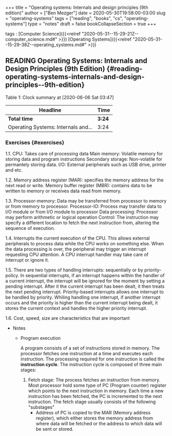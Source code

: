 +++
title = "Operating systems: Internals and design principles (9th edition)"
author = ["Ben Mezger"]
date = 2020-05-30T19:58:00-03:00
slug = "operating-systems"
tags = ["reading", "books", "cs", "operating-systems"]
type = "notes"
draft = false
bookCollapseSection = true
+++

tags
: [Computer Science]({{<relref "2020-05-31--15-29-21Z--computer_science.md#" >}}) [Operating Systems]({{<relref "2020-05-31--15-29-38Z--operating_systems.md#" >}})


## READING Operating Systems: Internals and Design Principles (9th Edition) {#reading-operating-systems-internals-and-design-principles--9th-edition}

<div class="table-caption">
  <span class="table-number">Table 1</span>:
  Clock summary at <span class="timestamp-wrapper"><span class="timestamp">[2020-06-06 Sat 03:47]</span></span>
</div>

| Headline                            | Time     |
|-------------------------------------|----------|
| **Total time**                      | **3:24** |
| Operating Systems: Internals and... | 3:24     |


### Exercises {#exercises}

1.1. CPU: Takes care of processing data
   Main memory: Volatile memory for storing data and program instructions
   Secondary storage: Non-volatile for permantely storing data.
   I/O: External peripherals such as USB drive, printer and etc.

1.2. Memory address register (MAR): specifies the memory address for the next
   read or write.
   Memory buffer register (MBR): contains data to be written to memory or
   receives data read from memory.

1.3. Processor-memory: Data may be transferred from processor to memory or from
   memory to processor.
   Processor-IO: Process may transfer data to I/O module or from I/O module to
   processor
   Data processing: Processor may perform arithmetic or logical operation
   Control: The instruction may specify a different location to fetch the next
   instruction from, altering the sequence of execution.

1.4. Interrupts the current execution of the CPU. This allows external
   peripherals to process data while the CPU works on something else. When the
   data processing is over, the peripheral may trigger an interrupt requesting
   CPU attention. A CPU interrupt handler may take care of interrupt or ignore it.

1.5. There are two types of handling interrupts: sequentially or by
   priority-policy. In sequential interrupts, if an interrupt happens within the
   handler of a current interrupt, the interrupt will be ignored for the moment
   by setting a pending interrupt. After it the current interrupt has been
   dealt, it then treats the next pending interrupt. Priority-based interrupts
   allows one interrupt to be handled by priority. Whiling handling one
   interrupt, if another interrupt occurs and the priority is higher than the
   current interrupt being dealt, it stores the current context and handles the
   higher priority interrupt.

1.6. Cost, speed, size are characteristics that are important

<!--list-separator-->

-  Notes

    <!--list-separator-->

    -  Program execution

        A program consists of a set of instructions stored in memory. The processor
        fetches one instruction at a time and executes each instruction. The processing
        required for one instruction is called the **instruction cycle**. The instruction
        cycle is composed of three main stages:

        1.  Fetch stage: The process fetches an instruction from memory. Most processor
            hold some type of PC (Program counter) register which points to the next
            instruction in memory. Each time a new instruction has been fetched, the PC
            is incremented to the next instruction. The fetch stage usually consists of the
            following "substages"
            -   Address of PC is copied to the MAR (Memory address register), which either
                stores the memory address from where data will be fetched or the address to
                which data will be sent or stored.